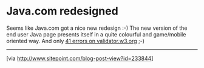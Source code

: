 # Java.com redesigned

Seems like Java.com got a nice new redesign :-) The new version of the end user Java page presents itself in a quite colourful and game/mobile oriented way.  And only <a href="http://validator.w3.org/check?uri=http%3A%2F%2Fwww.java.com%2Fen%2F">41 errors on validator.w3.org</a> ;-)

-------------------------------



[via <a href="http://www.sitepoint.com/blog-post-view?id=233844">http://www.sitepoint.com/blog-post-view?id=233844</a>]